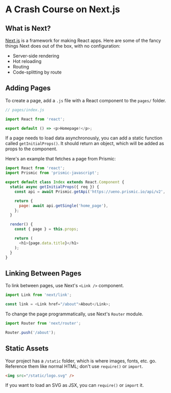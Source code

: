 # A Crash Course on Next.js

## What is Next?

[Next.js](https://nextjs.org) is a framework for making React apps. Here are some of the fancy things Next does out of the box, with no configuration:

- Server-side rendering
- Hot reloading
- Routing
- Code-splitting by route

## Adding Pages

To create a page, add a `.js` file with a React component to the `pages/` folder.

```js
// pages/index.js

import React from 'react';

export default () => <p>Homepage!</p>;
```

If a page needs to load data asynchronously, you can add a static function called `getInitialProps()`. It should return an object, which will be added as props to the component.

Here's an example that fetches a page from Prismic:

```js
import React from 'react';
import Prismic from 'prismic-javascript';

export default class Index extends React.Component {
  static async getInitialProps({ req }) {
    const api = await Prismic.getApi('https://ueno.prismic.io/api/v2', { req });

    return {
      page: await api.getSingle('home_page'),
    };
  }

  render() {
    const { page } = this.props;

    return (
      <h1>{page.data.title}</h1>
    );
  }
}
```

## Linking Between Pages

To link between pages, use Next's `<Link />` component.

```js
import Link from 'next/link';

const link = <Link href="/about">About</Link>;
```

To change the page programmatically, use Next's `Router` module.

```js
import Router from 'next/router';

Router.push('/about');
```

## Static Assets

Your project has a `/static` folder, which is where images, fonts, etc. go. Reference them like normal HTML; don't use `require()` or `import`.

```html
<img src="/static/logo.svg" />
```

If you want to load an SVG as JSX, you can `require()` or `import` it.
